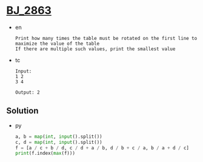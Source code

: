 # [BJ_2863](https://acmicpc.net/problem/2863)

* en

  ```en
  Print how many times the table must be rotated on the first line to maximize the value of the table
  If there are multiple such values, print the smallest value
  ```

* tc

  ```tc
  Input:
  1 2
  3 4

  Output: 2
  ```

## Solution

* py

  ```py
  a, b = map(int, input().split())
  c, d = map(int, input().split())
  f = [a / c + b / d, c / d + a / b, d / b + c / a, b / a + d / c]
  print(f.index(max(f)))
  ```
